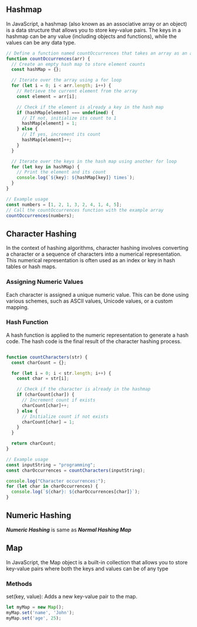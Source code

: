 
## Hashmap

In JavaScript, a hashmap (also known as an associative array or an object) is a data structure that allows you to store key-value pairs. The keys in a hashmap can be any value (including objects and functions), while the values can be any data type.

```javascript
// Define a function named countOccurrences that takes an array as an argument
function countOccurrences(arr) {
  // Create an empty hash map to store element counts
  const hashMap = {};

  // Iterate over the array using a for loop
  for (let i = 0; i < arr.length; i++) {
    // Retrieve the current element from the array
    const element = arr[i];

    // Check if the element is already a key in the hash map
    if (hashMap[element] === undefined) {
      // If not, initialize its count to 1
      hashMap[element] = 1;
    } else {
      // If yes, increment its count
      hashMap[element]++;
    }
  }

  // Iterate over the keys in the hash map using another for loop
  for (let key in hashMap) {
    // Print the element and its count
    console.log(`${key}: ${hashMap[key]} times`);
  }
}

// Example usage
const numbers = [1, 2, 1, 3, 2, 4, 1, 4, 5];
// Call the countOccurrences function with the example array
countOccurrences(numbers);

```

## Character Hashing

In the context of hashing algorithms, character hashing involves converting a character or a sequence of characters into a numerical representation. This numerical representation is often used as an index or key in hash tables or hash maps.

### Assigning Numeric Values

Each character is assigned a unique numeric value. This can be done using various schemes, such as ASCII values, Unicode values, or a custom mapping.

### Hash Function

A hash function is applied to the numeric representation to generate a hash code. The hash code is the final result of the character hashing process.

```javascript 

function countCharacters(str) {
  const charCount = {};

  for (let i = 0; i < str.length; i++) {
    const char = str[i];

    // Check if the character is already in the hashmap
    if (charCount[char]) {
      // Increment count if exists
      charCount[char]++;
    } else {
      // Initialize count if not exists
      charCount[char] = 1;
    }
  }

  return charCount;
}

// Example usage
const inputString = "programming";
const charOccurrences = countCharacters(inputString);

console.log("Character occurrences:");
for (let char in charOccurrences) {
  console.log(`${char}: ${charOccurrences[char]}`);
}


```
## Numeric Hashing 
 **_Numeric Hashing_** is same as **_Normal Hashing Map_**

 ## Map

In JavaScript, the Map object is a built-in collection that allows you to store key-value pairs where both the keys and values can be of any type

### Methods


set(key, value): Adds a new key-value pair to the map.
```javascript 
let myMap = new Map();
myMap.set('name', 'John');
myMap.set('age', 25);

```
